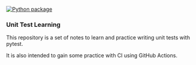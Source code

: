 [![Python package](https://github.com/dpavam/pytest_examples/actions/workflows/main.yml/badge.svg)](https://github.com/dpavam/pytest_examples/actions/workflows/main.yml)
### Unit Test Learning 

This repository is a set of notes to learn and practice writing unit tests with pytest. 

It is also intended to gain some practice with CI using GitHub Actions.  

